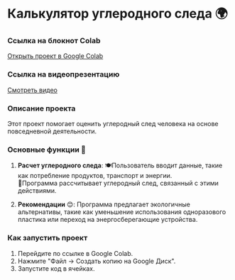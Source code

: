 # Калькулятор углеродного следа 🌍

### Ссылка на блокнот Colab
[Открыть проект в Google Colab](https://colab.research.google.com/drive/1LqNLpYRpzlGqmQ6noZkbH0FdslpICo0p?usp=sharing)

### Ссылка на видеопрезентацию
[Смотреть видео](https://drive.google.com/your-video-link)

### Описание проекта
Этот проект помогает оценить углеродный след человека на основе повседневной деятельности.  

### Основные функции 🌱
1. **Расчет углеродного следа**:
  🍽️Пользователь вводит данные, такие как потребление продуктов, транспорт и энергии.  
  💨Программа рассчитывает углеродный след, связанный с этими действиями.

2. **Рекомендации** 😊:
   Программа предлагает экологичные альтернативы, такие как уменьшение использования одноразового пластика или переход на энергосберегающие устройства.

### Как запустить проект
1. Перейдите по ссылке в Google Colab.
2. Нажмите "Файл → Создать копию на Google Диск".
3. Запустите код в ячейках.
